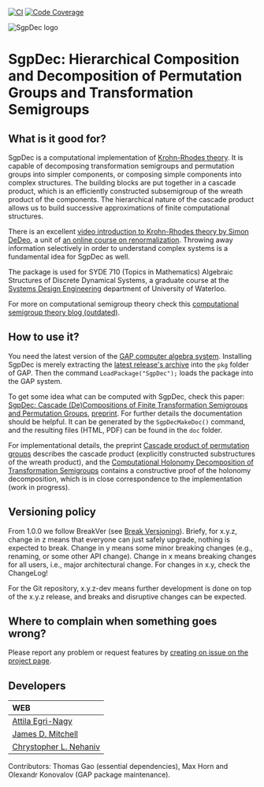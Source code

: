 [![CI](https://github.com/gap-packages/sgpdec/actions/workflows/CI.yml/badge.svg)](https://github.com/gap-packages/sgpdec/actions/workflows/CI.yml)
[![Code Coverage](https://codecov.io/github/gap-packages/sgpdec/coverage.svg?branch=master&token=)](https://codecov.io/gh/gap-packages/sgpdec)

![SgpDec logo](doc/logo128x128.png)
# SgpDec: Hierarchical Composition and Decomposition of Permutation Groups and Transformation Semigroups

## What is it good for?
SgpDec is a computational implementation of [Krohn-Rhodes theory](https://en.wikipedia.org/wiki/Krohn%E2%80%93Rhodes_theory). It is capable of decomposing transformation semigroups and permutation groups into simpler components, or composing simple components into complex structures. The building blocks are put together in a cascade product, which is an efficiently constructed subsemigroup of the wreath product of the components. The hierarchical nature of the cascade product allows us to build successive approximations of finite computational structures.

There is an excellent [video introduction to Krohn-Rhodes theory by Simon DeDeo](https://www.youtube.com/playlist?list=PLWpny35W2zZPr6COsyOD-PujR-_bWMjUk), a unit of [an online course on renormalization](https://www.complexityexplorer.org/tutorials/67-introduction-to-renormalization). Throwing away information selectively in order to understand complex systems is a fundamental idea for SgpDec as well.

The package is used for SYDE 710 (Topics in Mathematics) Algebraic Structures of Discrete Dynamical Systems, a graduate course at the [Systems Design Engineering](https://uwaterloo.ca/systems-design-engineering/) department of University of Waterloo.

For more on computational semigroup theory check this [computational semigroup theory blog (outdated)](https://compsemi.wordpress.com/).

## How to use it?

You need the latest version of the [GAP computer algebra system](https://www.gap-system.org/). Installing SgpDec is merely extracting the [latest release's archive](https://github.com/gap-packages/sgpdec/releases) into the ```pkg``` folder of GAP. Then the command `LoadPackage("SgpDec");` loads the package into the GAP system.

To get some idea what can be computed with SgpDec, check this paper: [SgpDec: Cascade (De)Compositions of Finite Transformation Semigroups and Permutation Groups](http://link.springer.com/chapter/10.1007/978-3-662-44199-2_13), [preprint](https://arxiv.org/abs/1501.03217). For further details the documentation should be helpful. It can be generated by the `SgpDecMakeDoc()` command, and the resulting files (HTML, PDF) can be found in the `doc` folder.

For implementational details, the preprint [Cascade product of permutation groups](https://arxiv.org/abs/1303.0091) describes the cascade product (explicitly constructed substructures of the wreath product), and the [Computational Holonomy Decomposition of Transformation Semigroups](https://arxiv.org/abs/1508.06345) contains a constructive proof of the holonomy decomposition, which is in close correspondence to the implementation (work in progress).

## Versioning policy

From 1.0.0 we follow BreakVer (see [Break Versioning](https://www.taoensso.com/break-versioning)). Briefy, for x.y.z, change in z means that everyone can just safely upgrade, nothing is expected to break. Change in y means some minor breaking changes (e.g., renaming, or some other API change). Change in x means breaking changes for all users, i.e., major architectural change.
For changes in x.y, check the ChangeLog!

For the Git repository, x.y.z-dev means further development is done on top of the x.y.z release, and breaks and disruptive changes can be expected.

## Where to complain when something goes wrong?

Please report any problem or request features by [creating on issue on the project page](https://github.com/gap-packages/sgpdec/issues).

## Developers
|WEB |
|:----|
|[Attila Egri-Nagy](http://www.egri-nagy.hu) |
|[James D. Mitchell](https://jdbm.me/) |
|[Chrystopher L. Nehaniv](https://uwaterloo.ca/systems-design-engineering/profile/cnehaniv) |

Contributors: Thomas Gao (essential dependencies), Max Horn and Olexandr Konovalov (GAP package maintenance).
